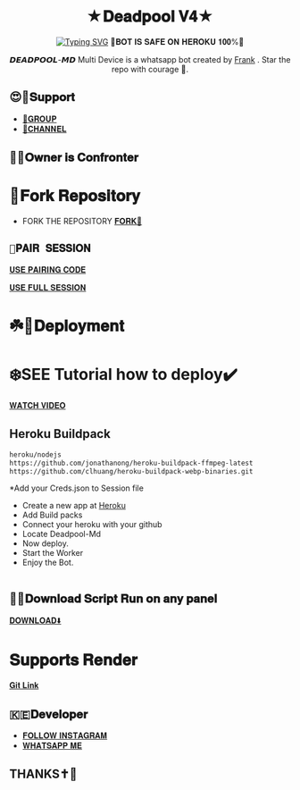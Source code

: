 <h1 align="center"> ★𝐃𝐞𝐚𝐝𝐩𝐨𝐨𝐥 𝐕𝟒★ <br></h1>
<p align="center">
<a href="https://git.io/typing-svg"><img src="https://readme-typing-svg.demolab.com?font=Fira+Code&weight=602&pause=1000&color=F70000&random=false&width=435&lines=DEADPOOL-Md+made+by+Frank+;Follow+me+IG+%40confronter._" alt="Typing SVG" /></a>
🚀𝐁𝐎𝐓 𝐈𝐒 𝐒𝐀𝐅𝐄 𝐎𝐍 𝐇𝐄𝐑𝐎𝐊𝐔 𝟏𝟎𝟎%🚀

<p align="center">
𝘿𝙀𝘼𝘿𝙋𝙊𝙊𝙇-𝙈𝘿 Multi Device is a whatsapp bot created by <a href="https://github.com/Confronter" target="_blank">Frank</a> . Star the repo with courage 🌟.
</p>



## 😍🍭𝐒𝐮𝐩𝐩𝐨𝐫𝐭

- [🔗𝐆𝐑𝐎𝐔𝐏 ](https://chat.whatsapp.com/FqvQzWARlwc7XlerabWq7z)
- [🔗𝐂𝐇𝐀𝐍𝐍𝐄𝐋](https://whatsapp.com/channel/0029Vag3MeuGJP8LZb1Okj39)

## 🔆🔆𝐎𝐰𝐧𝐞𝐫 𝐢𝐬 𝐂𝐨𝐧𝐟𝐫𝐨𝐧𝐭𝐞𝐫

# 🍴𝐅𝐨𝐫𝐤 𝐑𝐞𝐩𝐨𝐬𝐢𝐭𝐨𝐫𝐲

- FORK THE REPOSITORY [𝐅𝐎𝐑𝐊🍴](https://github.com/Confronter/Deadpool-Md/fork)

## `📍𝐏𝐀𝐈𝐑 𝐒𝐄𝐒𝐒𝐈𝐎𝐍`
[𝐔𝐒𝐄 𝐏𝐀𝐈𝐑𝐈𝐍𝐆 𝐂𝐎𝐃𝐄](https://confronter-session.onrender.com/pair)

[𝐔𝐒𝐄 𝐅𝐔𝐋𝐋 𝐒𝐄𝐒𝐒𝐈𝐎𝐍](https://confronter-session.onrender.com/)

# ☘️🖤𝐃𝐞𝐩𝐥𝐨𝐲𝐦𝐞𝐧𝐭
  
  # ❄️SEE Tutorial how to deploy✔️
[𝐖𝐀𝐓𝐂𝐇 𝐕𝐈𝐃𝐄𝐎](https://t.me/dragonbugkiller/31)
## Heroku Buildpack
```bash
heroku/nodejs
https://github.com/jonathanong/heroku-buildpack-ffmpeg-latest
https://github.com/clhuang/heroku-buildpack-webp-binaries.git
```
*Add your Creds.json to Session file
* Create a new app at [Heroku](heroku.com)
* Add Build packs
* Connect your heroku with your github
* Locate Deadpool-Md
* Now deploy.
* Start the Worker
* Enjoy the Bot.
```
```
## 📌😎𝐃𝐨𝐰𝐧𝐥𝐨𝐚𝐝 𝐒𝐜𝐫𝐢𝐩𝐭 𝐑𝐮𝐧 𝐨𝐧 𝐚𝐧𝐲 𝐩𝐚𝐧𝐞𝐥
[𝐃𝐎𝐖𝐍𝐋𝐎𝐀𝐃⬇️](https://github.com/confronter/Deadpool-Md/archive/refs/heads/main.zip)

# 𝐒𝐮𝐩𝐩𝐨𝐫𝐭𝐬 𝐑𝐞𝐧𝐝𝐞𝐫
[𝐆𝐢𝐭 𝐋𝐢𝐧𝐤](https://github.com/confronter/Deadpool-Md.git)

## 🇰🇪𝐃𝐞𝐯𝐞𝐥𝐨𝐩𝐞𝐫

- [𝐅𝐎𝐋𝐋𝐎𝐖 𝐈𝐍𝐒𝐓𝐀𝐆𝐑𝐀𝐌](https://instagram.com/confronter._)
- [𝐖𝐇𝐀𝐓𝐒𝐀𝐏𝐏 𝐌𝐄](https://wa.me/254796283064)
## THANKS✝️💛
  
